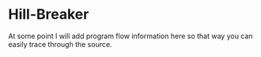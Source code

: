 Hill-Breaker
============

At some point I will add program flow information here so that way you can easily trace through the source.